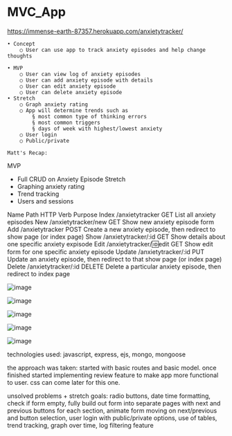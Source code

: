 # MVC_App

https://immense-earth-87357.herokuapp.com/anxietytracker/

	• Concept
		○ User can use app to track anxiety episodes and help change thoughts
		
	• MVP
		○ User can view log of anxiety episodes
		○ User can add anxiety episode with details
		○ User can edit anxiety episode
		○ User can delete anxiety episode
	• Stretch
		○ Graph anxiety rating
		○ App will determine trends such as 
			§ most common type of thinking errors
			§ most common triggers
			§ days of week with highest/lowest anxiety
		○ User login
		○ Public/private
    
    Matt's Recap:
MVP
- Full CRUD on Anxiety Episode
Stretch
- Graphing anxiety rating
- Trend tracking
- Users and sessions

Name	Path	HTTP Verb	Purpose
Index	/anxietytracker	GET	List all anxiety episodes
New	/anxietytracker/new	GET	Show new anxiety episode form
Add	/anxietytracker	POST	Create a new anxiety episode, then redirect to show page (or index page)
Show	/anxietytracker/:id	GET	Show details about one specific anxiety expisode
Edit	/anxietytracker/:id:edit	GET	Show edit form for one specific anxiety episode
Update	/anxietytracker/:id	PUT	Update an anxiety episode, then redirect to that show page (or index page)
Delete	/anxietytracker/:id	DELETE	Delete a particular anxiety episode, then redirect to index page

![image](https://user-images.githubusercontent.com/37551471/112231731-46791e80-8c05-11eb-9729-764345544d27.png)


![image](https://user-images.githubusercontent.com/37551471/112231703-36f9d580-8c05-11eb-9d5b-f1b77921c344.png)

    
![image](https://user-images.githubusercontent.com/37551471/112231596-0023bf80-8c05-11eb-9231-2f3e8f440493.png)

![image](https://user-images.githubusercontent.com/37551471/112707749-9a8d3880-8e7b-11eb-908d-f4df1b3fa403.png)

![image](https://user-images.githubusercontent.com/37551471/112707766-bf81ab80-8e7b-11eb-9a98-065c57d068da.png)


technologies used: javascript, express, ejs, mongo, mongoose

the approach was taken: started with basic routes and basic model. once finished started implementing review feature to make app more functional to user. css can come later for this one.

unsolved problems + stretch goals: radio buttons, date time formatting, check if form empty, fully build out form into separate pages with next and previous buttons for each section, animate form moving on next/previous and button selection, user login with public/private options, use of tables, trend tracking, graph over time, log filtering feature






